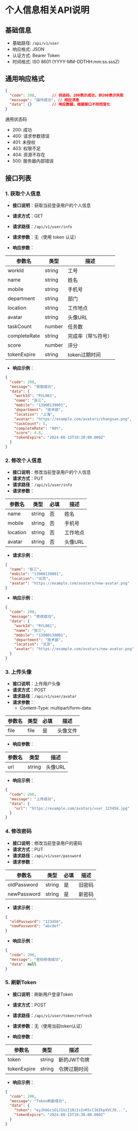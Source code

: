 # 个人信息相关API说明

## 基础信息

- 基础路径: `/api/v1/user`
- 响应格式: JSON
- 认证方式: Bearer Token
- 时间格式: ISO 8601 (YYYY-MM-DDTHH:mm:ss.sssZ)

## 通用响应格式

```json
{
  "code": 200,       // 状态码，200表示成功，非200表示失败
  "message": "操作成功", // 响应消息
  "data": {}         // 响应数据，根据接口不同而变化
}
```

通用状态码
- 200: 成功
- 400: 请求参数错误
- 401: 未授权
- 403: 权限不足
- 404: 资源不存在
- 500: 服务器内部错误

## 接口列表

### 1. 获取个人信息

- **接口说明**：获取当前登录用户的个人信息
- **请求方式**：GET
- **请求路径**：`/api/v1/user/info`
- **请求参数**：无（使用 token 认证）

- **响应参数**：

| 参数名     | 类型   | 描述                |
| ---------- | ------ | ------------------- |
| workId     | string | 工号                |
| name       | string | 姓名                |
| mobile     | string | 手机号              |
| department | string | 部门                |
| location   | string | 工作地点            |
| avatar     | string | 头像URL             |
| taskCount  | number | 任务数              |
| completeRate | string | 完成率（带%符号）   |
| score      | number | 评分                |
| tokenExpire | string | token过期时间       |

- **响应示例**：

```json
{
  "code": 200,
  "message": "获取成功",
  "data": {
    "workId": "RYL001",
    "name": "张三",
    "mobile": "13900139001",
    "department": "技术部",
    "location": "上海",
    "avatar": "https://example.com/avatars/zhangsan.png",
    "taskCount": 5,
    "completeRate": "80%",
    "score": 4.8,
    "tokenExpire": "2024-08-15T10:30:00.000Z"
  }
}
```

### 2. 修改个人信息

- **接口说明**：修改当前登录用户的个人信息
- **请求方式**：PUT
- **请求路径**：`/api/v1/user/info`
- **请求参数**：

| 参数名     | 类型   | 必填 | 描述        |
| ---------- | ------ | ---- | ----------- |
| name       | string | 否   | 姓名        |
| mobile     | string | 否   | 手机号      |
| location   | string | 否   | 工作地点    |
| avatar     | string | 否   | 头像URL     |

- **请求示例**：

```json
{
  "name": "张三",
  "mobile": "13900139001",
  "location": "北京",
  "avatar": "https://example.com/avatars/new-avatar.png"
}
```

- **响应示例**：

```json
{
  "code": 200,
  "message": "修改成功",
  "data": {
    "workId": "RYL001",
    "name": "张三",
    "mobile": "13900139001",
    "department": "技术部",
    "location": "北京",
    "avatar": "https://example.com/avatars/new-avatar.png"
  }
}
```

### 3. 上传头像

- **接口说明**：上传用户头像
- **请求方式**：POST
- **请求路径**：`/api/v1/user/avatar`
- **请求参数**：
  - Content-Type: multipart/form-data

| 参数名 | 类型 | 必填 | 描述       |
| ------ | ---- | ---- | ---------- |
| file   | file | 是   | 头像文件   |

- **响应参数**：

| 参数名 | 类型   | 描述      |
| ------ | ------ | --------- |
| url    | string | 头像URL   |

- **响应示例**：

```json
{
  "code": 200,
  "message": "上传成功",
  "data": {
    "url": "https://example.com/avatars/user_123456.jpg"
  }
}
```

### 4. 修改密码

- **接口说明**：修改当前登录用户的密码
- **请求方式**：PUT
- **请求路径**：`/api/v1/user/password`
- **请求参数**：

| 参数名      | 类型   | 必填 | 描述   |
| ----------- | ------ | ---- | ------ |
| oldPassword | string | 是   | 旧密码 |
| newPassword | string | 是   | 新密码 |

- **请求示例**：

```json
{
  "oldPassword": "123456",
  "newPassword": "abcdef"
}
```

- **响应示例**：

```json
{
  "code": 200,
  "message": "密码修改成功",
  "data": null
}
```

### 5. 刷新Token

- **接口说明**：刷新用户登录Token
- **请求方式**：POST
- **请求路径**：`/api/v1/user/token/refresh`
- **请求参数**：无（使用当前token认证）

- **响应参数**：

| 参数名       | 类型   | 描述                |
| ------------ | ------ | ------------------- |
| token        | string | 新的JWT令牌          |
| tokenExpire  | string | 令牌过期时间         |

- **响应示例**：

```json
{
  "code": 200,
  "message": "Token刷新成功",
  "data": {
    "token": "eyJhbGciOiJIUzI1NiIsInR5cCI6IkpXVCJ9...",
    "tokenExpire": "2024-08-15T10:30:00.000Z"
  }
}
``` 